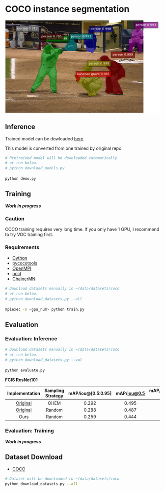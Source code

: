 # COCO instance segmentation

![Example](../../static/coco_example.png)

## Inference

Trained model can be dowloaded [here](https://drive.google.com/open?id=0B5DV6gwLHtyJZTR0NFllNGlwS3M).

This model is converted from one trained by original repo.

```bash
# Pretrained model will be downloaded automatically
# or run below.
# python download_models.py

python demo.py
```

## Training

***Work in progress***

### Caution

COCO training requires very long time.
If you only have 1 GPU, I recommend to try VOC training first.

### Requirements 
- [Cython](http://cython.org/)
- [pycocotools](https://github.com/cocodataset/cocoapi)
- [OpenMPI](https://www.open-mpi.org/)
- [nccl](https://developer.nvidia.com/nccl)
- [ChainerMN](https://github.com/chainer/chainermn)

```bash
# Download datasets manually in ~/data/datasets/coco
# or run below.
# python download_datasets.py --all

mpiexec -n <gpu_num> python train.py
```

## Evaluation

### Evaluation: Inference

```bash
# Download datasets manually in ~/data/datasets/coco
# or run below.
# python download_datasets.py --val

python evaluate.py
```

**FCIS ResNet101**

| Implementation | Sampling Strategy | mAP/iou@[0.5:0.95] | mAP/iou@0.5 | mAP/iou@[0.5:0.95] \(small) | mAP/iou@[0.5:0.95] \(medium) | mAP/iou@[0.5:0.95] \(large) |
|:--------------:|:-----------------:|:------------------:|:-----------:|:---------------------------:|:----------------------------:|:---------------------------:|
| [Original](https://github.com/msracver/FCIS) | OHEM | 0.292 | 0.495 | 0.071 | 0.313 | 0.500 |
| [Original](https://github.com/msracver/FCIS) | Random | 0.288 | 0.487 | 0.068 | 0.308 | 0.495 |
| Ours | Random | 0.259 | 0.444 | 0.058 | 0.271 | 0.466 |

### Evaluation: Training

***Work in progress***

## Dataset Download

- [COCO](http://cocodataset.org/)

```bash
# Dataset will be downloaded to ~/data/datasets/coco
python download_datasets.py --all
```
